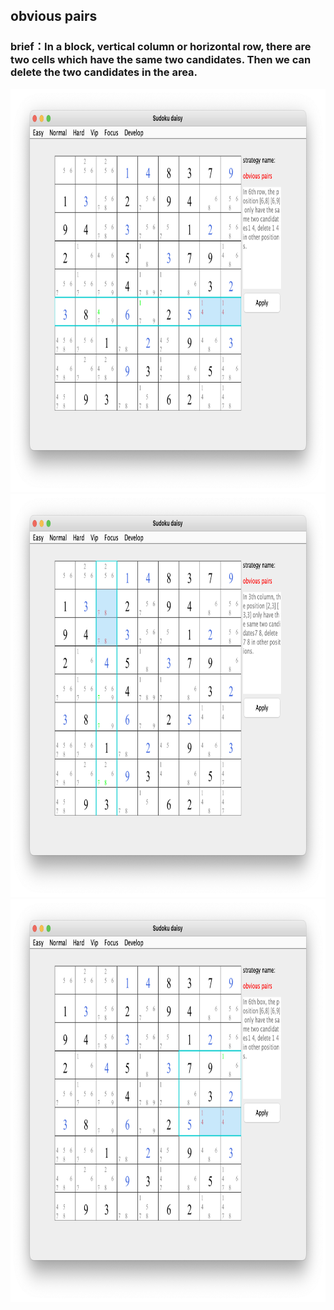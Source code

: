## obvious pairs    
### brief：In a block, vertical column or horizontal row, there are two cells which have the same two candidates. Then we can delete the two candidates in the area.     

<img src="picture/obvious_pairs_row_EN.png" width="825" height="645" >
<img src="picture/obvious_pairs_col_EN.png" width="825" height="645" >
<img src="picture/obvious_pairs_box_EN.png" width="825" height="645" >